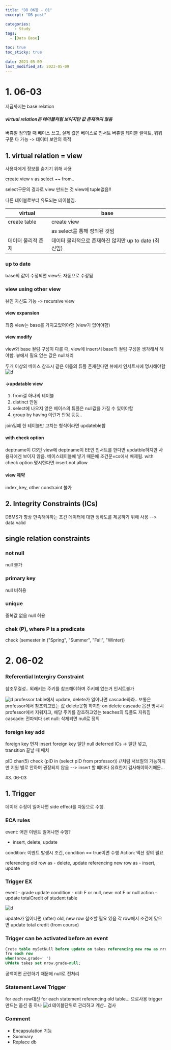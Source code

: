 ```yaml
---
title: "DB 06장 - 01"
excerpt: "DB post"

categories:
    - Study
tags:
  - [Data Base]

toc: true
toc_sticky: true
 
date: 2023-05-09
last_modified_at: 2023-05-09
---
```

# 1. 06-03
지금까지는 base relation
##### virtual relation은 테이블처럼 보이지만 값 존재하지 않음
버츄얼 정의할 때 베이스 쓰고, 실제 값은 베이스로 인서트
버츄얼 테이블 셀렉트, 뭐뭐 구문 다 가능
-> 데이터 보안의 목적

## 1. virtual relation = view
사용자에게 정보를 숨기기 위해 사용

create view v as
select ~~ from..

select구문의 결과로 view 만드는 것
view에 tuple없음!!

다른 테이블로부터 유도되는 테이블임.

virtual | base
---|---
create table | create view
||as select를 통해 정의된 것임
데이터 물리적 존재|데이터 물리적으로 존재하진 않지만 up to date (최신임)

### up to date
base의 값이 수정되면 view도 자동으로 수정됨

### view using other view
뷰인 자신도 가능 -> recursive view

#### view expansion
최종 view는 base를 가지고있어야함 (view가 없어야함)

#### view modify
view와 base 컬럼 구성이 다를 때, view에 insert시 base의 컬럼 구성을 생각해서 해야함.
뷰에서 필요 없는 값은 null처리

두개 이상의 베이스 참조시 같은 이름의 튜플 존재한다면 뷰에서 인서트시에 명시해야함
![d](..\assets/images/DB0601.png)

#### ->updatable view
1. from절 하나의 테이블
2. distinct 안됨
3. select에 나오지 않은 베이스의 튜플은 null값을 가질 수 있어야함
4. group by having 이런거 안됨
등등..

join일떄 한 테이블만 고치는 형식이라면 updateble함

#### with check option
deptname이 CS인 view에 deptname이 EE인 인서트를 한다면 updatble하지만 사용자에겐 보이지 않음. 베이스테이블에 넣기 때문에 조건문=cs에서 배제됨.
with check option 명시한다면 insert not allow

#### view 제약
index, key, other constraint 불가

## 2. Integrity Constraints (ICs)
DBMS가 항상 만족해야하는 조건
데이터에 대한 정확도를 제공하기 위해 사용
--> data valid

## single relation constraints
### not null
null 불가
### primary key
null 비허용
### unique
중복값 없음
null 허용
### chek (P), where P is a predicate
check (semester in ("Spring", "Summer", "Fall", "Winter))

# 2. 06-02
### Referential Intergiry Constraint
참조무결성..
외래키는 주키를 참조해야하며 주키에 없는거 인서트불가

![d](../assets/images/DB0602.png)
professor table에서 update, delete가 일어나면 cascade하라..
보통은 professor에서 참조되고있는 값 delete못함
하지만 on delete cascade 옵션 명시시 professor에서 지워지고, 해당 주키를 참조하고있는 teaches의 튜플도 지워짐
cascade: 전파되다
set null: 삭제되면 null로 정의

### foreign key add
foreign key 먼저 insert
foreign key 일단 null
deferred ICs -> 일단 넣고, transition 끝날 때 매치

pID char(5) check (pID in (select pID from professor)) //처럼 서브질의 가능하지만 지원 별로 안하며 권장되지 않음
--> insert 할 떄마다 유효한지 검사해야하기때문...

#3. 06-03
## 1. Trigger
데이터 수정이 일어나면 side effect를 자동으로 수행.
### ECA rules
event: 어떤 이벤트 일어나면 수행?
- insert, delete, update

condition: 이벤트 발생시 조건, condition == true이면 수행
Action: 액션 정의 필요

referencing old row as - delete, update
referencing new row as - insert, update

### Trigger EX
event - grade update
condition - old: F or null, new: not F or null
action - update totalCredit of student table

![d](../assets/images/DB0603.png)

update가 일어나면 (after) old, new row 참조할 필요 있음
각 row에서
조건에 맞으면
update total credit (from course)

### Trigger can be activated before an event
```sql
Crete table mySetNull before update on takes referencing new row as nrow
fro each row
when(nrow.grade=' ')
UPdate takes set nrow.grade=null;
```
공백이면 곤란하기 때문에 null로 전처리
### Statement Level Trigger
for each row대신 for each statement
referencing old table... 으로사용
trigger만드는 옵션 중 하나
![d](..\assets\images\DB0604.png)
테이블단위로 관리하고 계산.. 검사

### Comment
- Encapsulation 기능
- Summary
- Replace db




